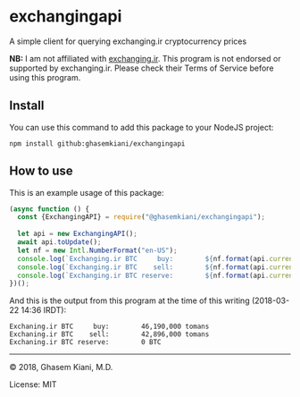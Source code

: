 # exchangingapi
A simple client for querying exchanging.ir cryptocurrency prices

**NB:** I am not affiliated with [exchanging.ir](https://exchanging.ir/). This program is not endorsed or supported by exchanging.ir. Please check their Terms of Service before using this program.

## Install
You can use this command to add this package to your NodeJS project:
```
npm install github:ghasemkiani/exchangingapi
```

## How to use
This is an example usage of this package:
```javascript
(async function () {
  const {ExchangingAPI} = require("@ghasemkiani/exchangingapi");
  
  let api = new ExchangingAPI();
  await api.toUpdate();
  let nf = new Intl.NumberFormat("en-US");
  console.log(`Exchanging.ir BTC     buy:        ${nf.format(api.currencies.bitcoin.buy_price)} tomans`);
  console.log(`Exchanging.ir BTC    sell:        ${nf.format(api.currencies.bitcoin.sell_price)} tomans`);
  console.log(`Exchanging.ir BTC reserve:        ${nf.format(api.currencies.bitcoin.reserve)} BTC`);
})();
```
And this is the output from this program at the time of this writing (2018-03-22 14:36 IRDT):
```
Exchaning.ir BTC     buy:        46,190,000 tomans
Exchaning.ir BTC    sell:        42,896,000 tomans
Exchaning.ir BTC reserve:        0 BTC
```
---
&copy; 2018, Ghasem Kiani, M.D.

License: MIT
